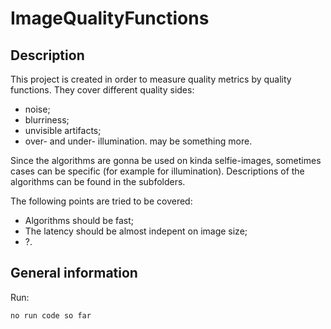 # ImageQualityFunctions
## Description
This project is created in order to measure quality metrics by quality functions. They cover different quality sides:
- noise;
- blurriness;
- unvisible artifacts;
- over- and under- illumination.
may be something more. 

Since the algorithms are gonna be used on kinda selfie-images, sometimes cases can be specific (for example for illumination).
Descriptions of the algorithms can be found in the subfolders.

The following points are tried to be covered:
- Algorithms should be fast;
- The latency should be almost indepent on image size;
- ?.

## General information
Run:
```
no run code so far
```

